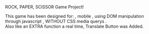 ROCK, PAPER, SCISSOR Game Project!

This game has been designed for:
, mobile 
, using DOM manipulation through javascript 
, WITHOUT  CSS media querys
.  
Also like an EXTRA function a real time, Translate Button was Added.
